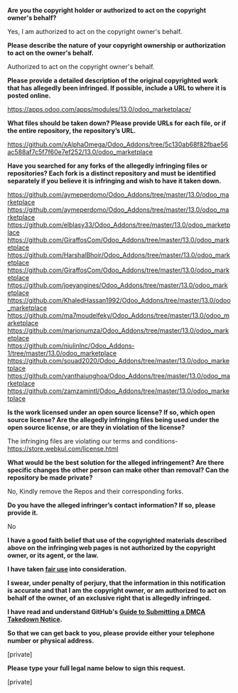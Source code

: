 **Are you the copyright holder or authorized to act on the copyright owner's behalf?**

Yes, I am authorized to act on the copyright owner's behalf.

**Please describe the nature of your copyright ownership or authorization to act on the owner's behalf.**

Authorized to act on the copyright owner's behalf.

**Please provide a detailed description of the original copyrighted work that has allegedly been infringed. If possible, include a URL to where it is posted online.**

https://apps.odoo.com/apps/modules/13.0/odoo_marketplace/

**What files should be taken down? Please provide URLs for each file, or if the entire repository, the repository’s URL.**

https://github.com/xAlphaOmega/Odoo_Addons/tree/5c130ab68f82fbae56ac588af7c5f7f60e7ef252/13.0/odoo_marketplace

**Have you searched for any forks of the allegedly infringing files or repositories? Each fork is a distinct repository and must be identified separately if you believe it is infringing and wish to have it taken down.**

https://github.com/aymeperdomo/Odoo_Addons/tree/master/13.0/odoo_marketplace  
https://github.com/aymeperdomo/Odoo_Addons/tree/master/13.0/odoo_marketplace  
https://github.com/elblasy33/Odoo_Addons/tree/master/13.0/odoo_marketplace  
https://github.com/GiraffosCom/Odoo_Addons/tree/master/13.0/odoo_marketplace  
https://github.com/HarshalBhoir/Odoo_Addons/tree/master/13.0/odoo_marketplace  
https://github.com/GiraffosCom/Odoo_Addons/tree/master/13.0/odoo_marketplace  
https://github.com/joeyangines/Odoo_Addons/tree/master/13.0/odoo_marketplace  
https://github.com/KhaledHassan1992/Odoo_Addons/tree/master/13.0/odoo_marketplace  
https://github.com/ma7moudelfeky/Odoo_Addons/tree/master/13.0/odoo_marketplace  
https://github.com/marionumza/Odoo_Addons/tree/master/13.0/odoo_marketplace  
https://github.com/niulinlnc/Odoo_Addons-1/tree/master/13.0/odoo_marketplace  
https://github.com/souad2020/Odoo_Addons/tree/master/13.0/odoo_marketplace  
https://github.com/vanthaiunghoa/Odoo_Addons/tree/master/13.0/odoo_marketplace  
https://github.com/zamzamintl/Odoo_Addons/tree/master/13.0/odoo_marketplace

**Is the work licensed under an open source license? If so, which open source license? Are the allegedly infringing files being used under the open source license, or are they in violation of the license?**

The infringing files are violating our terms and conditions- https://store.webkul.com/license.html

**What would be the best solution for the alleged infringement? Are there specific changes the other person can make other than removal? Can the repository be made private?**

No, Kindly remove the Repos and their corresponding forks.

**Do you have the alleged infringer’s contact information? If so, please provide it.**

No

**I have a good faith belief that use of the copyrighted materials described above on the infringing web pages is not authorized by the copyright owner, or its agent, or the law.**

**I have taken <a href="https://www.lumendatabase.org/topics/22">fair use</a> into consideration.**

**I swear, under penalty of perjury, that the information in this notification is accurate and that I am the copyright owner, or am authorized to act on behalf of the owner, of an exclusive right that is allegedly infringed.**

**I have read and understand GitHub's <a href="https://help.github.com/articles/guide-to-submitting-a-dmca-takedown-notice/">Guide to Submitting a DMCA Takedown Notice</a>.**

**So that we can get back to you, please provide either your telephone number or physical address.**

[private]

**Please type your full legal name below to sign this request.**

[private]
